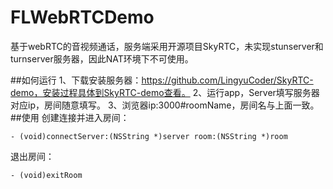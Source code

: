 # FLWebRTCDemo
基于webRTC的音视频通话，服务端采用开源项目SkyRTC，未实现stunserver和turnserver服务器，因此NAT环境下不可使用。

##如何运行
1、下载安装服务器：https://github.com/LingyuCoder/SkyRTC-demo，安装过程具体到SkyRTC-demo查看。
2、运行app，Server填写服务器对应ip，房间随意填写。
3、浏览器ip:3000#roomName，房间名与上面一致。
##使用
创建连接并进入房间：
````objc
- (void)connectServer:(NSString *)server room:(NSString *)room
````
退出房间：
````objc
- (void)exitRoom
````
